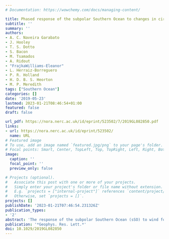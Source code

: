 ```yaml
---
# Documentation: https://wowchemy.com/docs/managing-content/

title: Phased response of the subpolar Southern Ocean to changes in circumpolar winds
subtitle: ''
summary: ''
authors:
- A. C. Naveira Garabato
- J. Hooley
- T. S. Dotto
- S. Bacon
- M. Tsamados
- A. Ridout
- "FrajkaWilliams-Eleanor"
- L. Herraiz-Borreguero
- P. R. Holland
- H. D. B. S. Heorton
- M. P. Meredith
tags: ["Southern Ocean"]
categories: []
date: '2019-05-23'
lastmod: 2023-01-21T08:46:54+01:00
featured: false
draft: false

url_pdf: https://nora.nerc.ac.uk/id/eprint/523502/7/2019GL082850.pdf
links:
- url: https://nora.nerc.ac.uk/id/eprint/523502/
  name: URL
# Featured image
# To use, add an image named `featured.jpg/png` to your page's folder.
# Focal points: Smart, Center, TopLeft, Top, TopRight, Left, Right, BottomLeft, Bottom, BottomRight.
image:
  caption: ''
  focal_point: ''
  preview_only: false

# Projects (optional).
#   Associate this post with one or more of your projects.
#   Simply enter your project's folder or file name without extension.
#   E.g. `projects = ["internal-project"]` references `content/project/deep-learning/index.md`.
#   Otherwise, set `projects = []`.
projects: []
publishDate: '2023-01-21T07:46:54.231326Z'
publication_types:
- '2'
abstract: 'The response of the subpolar Southern Ocean (sSO) to wind forcing is assessed using satellite radar altimetry. sSO sea level exhibits a phased, zonally coherent, bimodal adjustment to circumpolar wind changes, involving comparable seasonal and interannual variations. The adjustment is effected via a quasi-instantaneous exchange of mass between the Antarctic continental shelf and the sSO to the north, and a 2-month-delayed transfer of mass between the wider Southern Ocean and the subtropics. Both adjustment modes are consistent with an Ekman-mediated response to variations in surface stress. Only the fast mode projects significantly onto the surface geostrophic flow of the sSO; thus, the regional circulation varies in phase with the leading edge of sSO sea level variability. The surface forcing of changes in the sSO system is partly associated with variations of surface winds linked to the Southern Annular Mode and is modulated by sea ice cover near Antarctica.'
publication: '*Geophys. Res. Lett.*'
doi: 10.1029/2019GL082850
---
```

